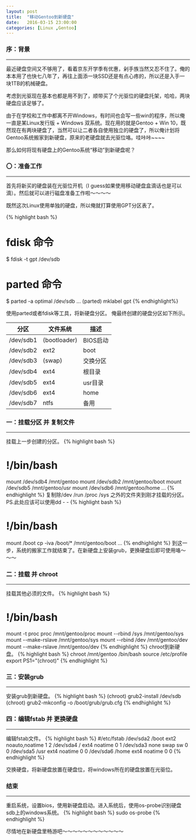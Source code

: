 ```yaml
---
layout: post
title:  "移动Gentoo到新硬盘"
date:   2016-03-15 23:00:00
categories: [Linux ,Gentoo]
---
```

### 序：背景
******
最近硬盘空间又不够用了，看着京东开学季有优惠，剁手族当然又忍不住了。俺的本本用了也快七八年了，再往上面添一块SSD还是有点心疼的，所以还是入手一块1TB的机械硬盘。

考虑到光驱现在基本也都是用不到了，顺带买了个光驱位的硬盘托架，哈哈，两块硬盘应该足够了。

由于在学校和工作中都离不开Windows，有时间也会写一些win的程序，所以俺一直是某Linux发行版
\+ Windows 双系统。现在用的就是Gentoo \+ Win
10，既然现在有两块硬盘了，当然可以让二者各自使用独立的硬盘了，所以俺计划将Gentoo系统搬家到新硬盘，原来的老硬盘就去光驱位咯。哇咔咔~~~~

那么如何将现有硬盘上的Gentoo系统“移动”到新硬盘呢？

### 〇：准备工作
---

首先将新买的硬盘装在光驱位开机（I
guess如果使用移动硬盘盒滴话也是可以滴）。然后就可以进行磁盘准备工作啦～～～～

既然这次Linux使用单独的硬盘，所以俺就打算使用GPT分区表了。

{% highlight bash %}
# fdisk 命令
$ fdisk -t gpt /dev/sdb
# parted 命令
$ parted -a optimal /dev/sdb
...
(parted) mklabel gpt
{% endhighlight%}

使用parted或者fdisk等工具，将新硬盘分区。
俺最终创建的硬盘分区如下所示。

|分区       |文件系统   |描述       |
|------------------|-----------------|-----------------|
|/dev/sdb1 |(bootloader)|BIOS启动|
|/dev/sdb2 |ext2        |boot   |
|/dev/sdb3 |(swap)      |交换分区|
|/dev/sdb4 |ext4        |根目录 |
|/dev/sdb5 |ext4        |usr目录 |
|/dev/sdb6 |ext4        |home   |
|/dev/sdb7 |ntfs        |备用   |

### 一：挂载分区 并 复制文件
---
挂载上一步创建的分区。
{% highlight bash %}
# !/bin/bash
mount /dev/sdb4 /mnt/gentoo
mount /dev/sdb2 /mnt/gentoo/boot
mount /dev/sdb5 /mnt/gentoo/usr
mount /dev/sdb6 /mnt/gentoo/home
...
{% endhighlight %}
复制除/dev /run /proc /sys 之外的文件夹到刚才挂载的分区。
PS.此处应该可以使用dd - -
{% highlight bash %}
# !/bin/bash
mount /boot
cp -iva /boot/* /mnt/gentoo/boot
...
{% endhighlight %}
到这一步，系统的搬家工作就结束了。在新硬盘上安装grub，更换硬盘后即可使用咯～～～

### 二：挂载 并 chroot
---
挂载其他必须的文件。
{% highlight bash %}
# !/bin/bash
mount -t proc proc /mnt/gentoo/proc
mount --rbind /sys /mnt/gentoo/sys
mount --make-rslave /mnt/gentoo/sys
mount --rbind /dev /mnt/gentoo/dev
mount --make-rslave /mnt/gentoo/dev
{% endhighlight %}
chroot到新硬盘。
{% highlight bash %}
chroot /mnt/gentoo /bin/bash
source /etc/profile
export PS1="(chroot)"
{% endhighlight %}
### 三：安装grub
---
安装grub到新硬盘。
{% highlight bash %}
(chroot) grub2-install /dev/sdb
(chroot) grub2-mkconfig -o /boot/grub/grub.cfg
{% endhighlight %}

### 四：编辑fstab 并 更换硬盘
---
编辑fstab文件。
{% highlight bash %}
#/etc/fstab
/dev/sda2		/boot		ext2		noauto,noatime	1 2
/dev/sda4		/		ext4		noatime		0 1
/dev/sda3		none		swap		sw		0 0
/dev/sda5		/usr		ext4		noatime		0 0
/dev/sda6		/home		ext4		noatime		0 0
{% endhighlight %}

交换硬盘，将新硬盘放置在硬盘位，将windows所在的硬盘放置在光驱位。

### 结束
---
重启系统，设置bios，使用新硬盘启动。进入系统后，使用os-probe识别硬盘sdb上的windows系统。
{% highlight bash %}
sudo os-probe
{% endhighlight %}

尽情地在新硬盘里畅游吧～～～～～～～～～～～～


